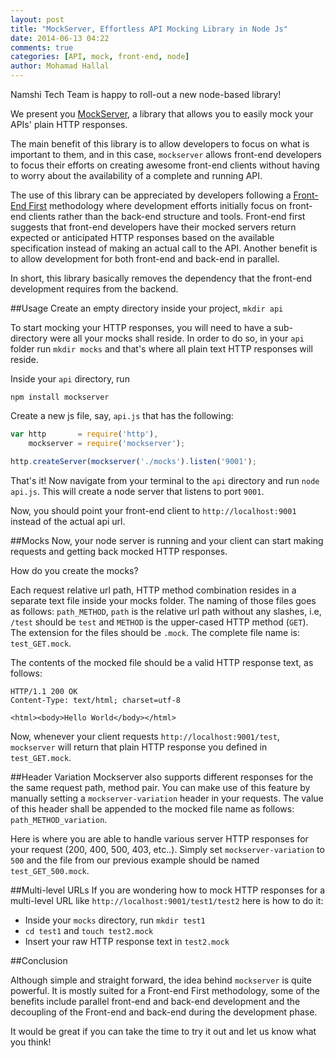 ```yaml
---
layout: post
title: "MockServer, Effortless API Mocking Library in Node Js"
date: 2014-06-13 04:22
comments: true
categories: [API, mock, front-end, node]
author: Mohamad Hallal
---
```


Namshi Tech Team is happy to roll-out a new node-based library!

We present you [MockServer](https://github.com/namshi/mockserver), a library that allows you to easily mock your APIs' plain HTTP responses.

<!-- more -->

The main benefit of this library is to allow developers to focus on what is important to them, and in this case,
`mockserver` allows front-end developers to focus their efforts on creating awesome front-end clients without having to worry about the
availability of a complete and running API.

The use of this library can be appreciated by developers following a [Front-End First](http://www.frontendfirst.com/)
methodology where development efforts initially focus on front-end clients rather than the back-end structure and tools.
Front-end first suggests that front-end developers have their mocked servers return expected or anticipated HTTP responses
based on the available specification instead of making an actual call to the API.
Another benefit is to allow development for both front-end and back-end in parallel.

In short, this library basically removes the dependency that the front-end development requires from the backend.

##Usage
Create an empty directory inside your project, `mkdir api`

To start mocking your HTTP responses, you will need to have a sub-directory were all your mocks shall reside. In order to do so,
in your `api` folder run `mkdir mocks` and that's where all plain text HTTP responses will reside.

Inside your `api` directory, run

```
npm install mockserver
```

Create a new js file, say, `api.js` that has the following:

```javascript
var http       = require('http'),
    mockserver = require('mockserver');

http.createServer(mockserver('./mocks').listen('9001');
```

That's it! Now navigate from your terminal to the `api` directory and run `node api.js`. This will create a node server that
listens to port `9001`.

Now, you should point your front-end client to `http://localhost:9001` instead of the actual api url.

##Mocks
Now, your node server is running and your client can start making requests and getting back mocked HTTP responses.

How do you create the mocks?

Each request relative url path, HTTP method combination resides in a separate text file inside your mocks folder.
The naming of those files goes as follows: `path_METHOD`, `path` is the relative url path without any slashes, i.e, `/test`
should be `test` and `METHOD` is the upper-cased HTTP method (`GET`). The extension for the files should be `.mock`.
The complete file name is: `test_GET.mock`.

The contents of the mocked file should be a valid HTTP response text, as follows:

```
HTTP/1.1 200 OK
Content-Type: text/html; charset=utf-8

<html><body>Hello World</body></html>
```

Now, whenever your client requests `http://localhost:9001/test`, `mockserver` will return that plain HTTP response you defined
in `test_GET.mock`.

##Header Variation
Mockserver also supports different responses for the the same request path, method pair. You can make use of this feature by manually setting a
`mockserver-variation` header in your requests. The value of this header shall be appended to the mocked file name as follows: `path_METHOD_variation`.

Here is where you are able to handle various server HTTP responses for your request (200, 400, 500, 403, etc..).
Simply set `mockserver-variation` to `500` and the file from our previous example should be named `test_GET_500.mock`.

##Multi-level URLs
If you are wondering how to mock HTTP responses for a multi-level URL like `http://localhost:9001/test1/test2` here is how to do it:

* Inside your `mocks` directory, run `mkdir test1`
* `cd test1` and `touch test2.mock`
* Insert your raw HTTP response text in `test2.mock`

##Conclusion

Although simple and straight forward, the idea behind `mockserver` is quite powerful. It is mostly suited for a Front-end First methodology, some of the
benefits include parallel front-end and back-end development and the decoupling of the Front-end and back-end during the development phase.

It would be great if you can take the time to try it out and let us know what you think!